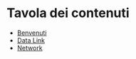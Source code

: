 # Tavola dei contenuti

- [Benvenuti](./README.md)
- [Data Link](./01-switch/README.md)
- [Network](./02-network/README.md)
